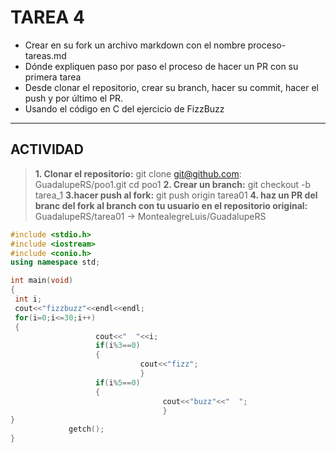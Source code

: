 ﻿TAREA 4
==================

 - Crear en su fork un archivo markdown con el
nombre proceso-tareas.md
 - Dónde expliquen paso por paso el proceso de
hacer un PR con su primera tarea
 - Desde clonar el repositorio, crear su branch,
hacer su commit, hacer el push y por último el
PR.
 -  Usando el código en C del ejercicio de FizzBuzz

----------


**ACTIVIDAD**
-------------


> **1. Clonar el repositorio:**
git clone git@github.com: GuadalupeRS/poo1.git
cd poo1
> **2. Crear un branch:**
git checkout -b tarea_1
>**3.hacer push al fork:**
git push origin tarea01
>**4. haz un PR del branc del fork al branch con tu usuario en el repositorio original:**
GuadalupeRS/tarea01 -> MontealegreLuis/GuadalupeRS


```.cpp
#include <stdio.h>
#include <iostream>
#include <conio.h>
using namespace std;

int main(void)
{
 int i;
 cout<<"fizzbuzz"<<endl<<endl;
 for(i=0;i<=30;i++)
 {
                   cout<<"  "<<i;
                   if(i%3==0)
                   {
                             cout<<"fizz";
                             }
                   if(i%5==0)
                   {
                                  cout<<"buzz"<<"  ";
                                  }
}
             getch();
}

```




